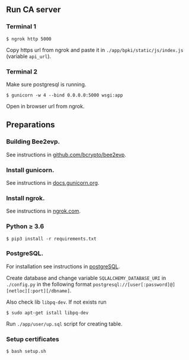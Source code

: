 Run CA server
-------------

### Terminal 1
```
$ ngrok http 5000
```
Copy https url from ngrok and paste it in `./app/bpki/static/js/index.js` (variable `api_url`).

### Terminal 2

Make sure postgresql is running.
```
$ gunicorn -w 4 --bind 0.0.0.0:5000 wsgi:app
```

Open in browser url from ngrok.

Preparations
------------

### Building Bee2evp. 
See instructions in [github.com/bcrypto/bee2evp](https://github.com/bcrypto/bee2evp).

### Install gunicorn. 
See instructions in [docs.gunicorn.org](https://docs.gunicorn.org/en/stable/install.html).

### Install ngrok. 
See instructions in [ngrok.com](https://ngrok.com).

### Python $\ge$ 3.6
```
$ pip3 install -r requirements.txt
```

### PostgreSQL.

For installation see instructions in [postgreSQL](https://www.postgresql.org/download/).

Create database and change variable `SQLALCHEMY_DATABASE_URI` in `./config.py` in the following format `postgresql://[user[:password]@][netloc][:port][/dbname]`.

Also check lib `libpq-dev`. If not exists run
```
$ sudo apt-get istall libpq-dev
```

Run `./app/user/up.sql` script for creating table.

### Setup certificates
```
$ bash setup.sh
```
